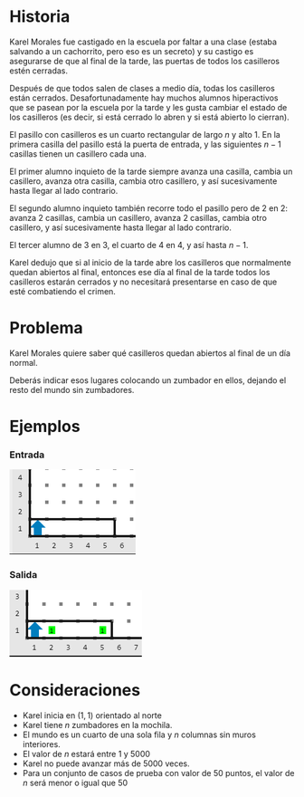 # Historia

Karel Morales fue castigado en la escuela por faltar a una clase (estaba salvando a un cachorrito, pero eso es un
secreto) y su castigo es asegurarse de que al final de la tarde, las puertas de todos los casilleros estén cerradas.

Después de que todos salen de clases a medio día, todas los casilleros están cerrados. Desafortunadamente hay
muchos alumnos hiperactivos que se pasean por la escuela por la tarde y les gusta cambiar el estado de los
casilleros (es decir, si está cerrado lo abren y si está abierto lo cierran).

El pasillo con casilleros es un cuarto rectangular de largo $n$ y alto 1. En la primera casilla del pasillo
está la puerta de entrada, y las siguientes $n - 1$ casillas tienen un casillero cada una.

El primer alumno inquieto de la tarde siempre avanza una casilla, cambia un casillero, avanza otra casilla,
cambia otro casillero, y así sucesivamente hasta llegar al lado contrario.

El segundo alumno inquieto también recorre todo el pasillo pero de 2 en 2: avanza 2 casillas, cambia un casillero, avanza 2 casillas,
cambia otro casillero, y así sucesivamente hasta llegar al lado contrario.

El tercer alumno de 3 en 3, el cuarto de 4 en 4, y así hasta $n - 1$.

Karel dedujo que si al inicio de la tarde abre los casilleros que normalmente quedan abiertos al final, entonces
ese día al final de la tarde todos los casilleros estarán cerrados y no necesitará presentarse en caso de que
esté combatiendo el crimen.

# Problema

Karel Morales quiere saber qué casilleros quedan abiertos al final de un día normal.

Deberás indicar esos lugares colocando un zumbador en ellos, dejando el resto del mundo sin zumbadores.

# Ejemplos

### Entrada

![Entrada](entrada.png)

### Salida

![Salida](salida.png)

# Consideraciones

* Karel inicia en $(1, 1)$ orientado al norte
* Karel tiene $n$ zumbadores en la mochila.
* El mundo es un cuarto de una sola fila y $n$ columnas sin muros interiores.
* El valor de $n$ estará entre 1 y 5000
* Karel no puede avanzar más de 5000 veces.
* Para un conjunto de casos de prueba con valor de 50 puntos, el valor de $n$ será menor o igual que 50
